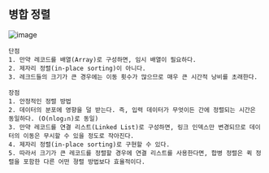 ## 병합 정렬

![image](https://user-images.githubusercontent.com/43161245/83347474-42230280-a360-11ea-9dc6-0ca2fc05f24b.png)



```
단점
1. 만약 레코드를 배열(Array)로 구성하면, 임시 배열이 필요하다.
2. 제자리 정렬(in-place sorting)이 아니다.
3. 레크드들의 크기가 큰 경우에는 이동 횟수가 많으므로 매우 큰 시간적 낭비를 초래한다.

장점
1. 안정적인 정렬 방법
2. 데이터의 분포에 영향을 덜 받는다. 즉, 입력 데이터가 무엇이든 간에 정렬되는 시간은 동일하다. (O(nlog₂n)로 동일)
3. 만약 레코드를 연결 리스트(Linked List)로 구성하면, 링크 인덱스만 변경되므로 데이터의 이동은 무시할 수 있을 정도로 작아진다.
4. 제자리 정렬(in-place sorting)로 구현할 수 있다.
5. 따라서 크기가 큰 레코드를 정렬할 경우에 연결 리스트를 사용한다면, 합병 정렬은 퀵 정렬을 포함한 다른 어떤 졍렬 방법보다 효율적이다.
